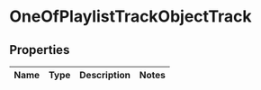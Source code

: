 # OneOfPlaylistTrackObjectTrack

## Properties
Name | Type | Description | Notes
------------ | ------------- | ------------- | -------------
